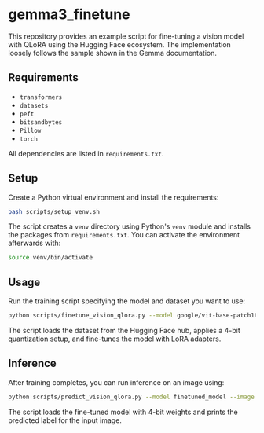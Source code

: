 # gemma3_finetune

This repository provides an example script for fine-tuning a vision model with QLoRA using the Hugging Face ecosystem. The implementation loosely follows the sample shown in the Gemma documentation.

## Requirements

- `transformers`
- `datasets`
- `peft`
- `bitsandbytes`
- `Pillow`
- `torch`

All dependencies are listed in `requirements.txt`.

## Setup

Create a Python virtual environment and install the requirements:

```bash
bash scripts/setup_venv.sh
```

The script creates a `venv` directory using Python's `venv` module and installs
the packages from `requirements.txt`. You can activate the environment
afterwards with:

```bash
source venv/bin/activate
```

## Usage

Run the training script specifying the model and dataset you want to use:

```bash
python scripts/finetune_vision_qlora.py --model google/vit-base-patch16-224 --dataset beans --epochs 3 --batch 4 --output finetuned_model
```

The script loads the dataset from the Hugging Face hub, applies a 4-bit quantization setup, and fine-tunes the model with LoRA adapters.

## Inference

After training completes, you can run inference on an image using:

```bash
python scripts/predict_vision_qlora.py --model finetuned_model --image path/to/image.jpg
```

The script loads the fine-tuned model with 4-bit weights and prints the predicted label for the input image.
